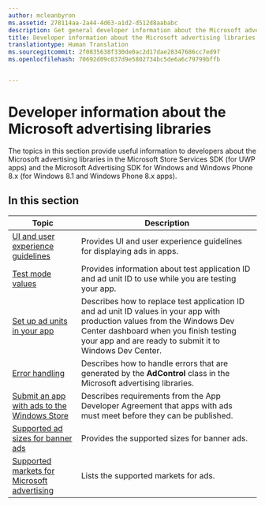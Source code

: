 ```yaml
---
author: mcleanbyron
ms.assetid: 278114aa-2a44-4d63-a1d2-d512d8aababc
description: Get general developer information about the Microsoft advertising libraries in the Microsoft Store Services SDK.
title: Developer information about the Microsoft advertising libraries
translationtype: Human Translation
ms.sourcegitcommit: 2f0835638f330de0ac2d17dae28347686cc7ed97
ms.openlocfilehash: 70692d09c037d9e5802734bc5de6a6c79799bffb


---
```


# Developer information about the Microsoft advertising libraries




The topics in this section provide useful information to developers about the Microsoft advertising libraries in the Microsoft Store Services SDK (for UWP apps) and the Microsoft Advertising SDK for Windows and Windows Phone 8.x (for Windows 8.1 and Windows Phone 8.x apps).


## In this section

| Topic                                                                                                       | Description                 |
|-------------------------------------------------------------------------------------------------------------|-----------------------------|
| [UI and user experience guidelines](ui-and-user-experience-guidelines.md) |  Provides UI and user experience guidelines for displaying ads in apps.  |
| [Test mode values](test-mode-values.md)        |  Provides information about test application ID and ad unit ID to use while you are testing your app.   |
| [Set up ad units in your app](set-up-ad-units-in-your-app.md)      | Describes how to replace test application ID and ad unit ID values in your app with production values from the Windows Dev Center dashboard when you finish testing your app and are ready to submit it to Windows Dev Center.   |
| [Error handling](error-handling-with-advertising-libraries.md)                                    |  Describes how to handle errors that are generated by the **AdControl** class in the Microsoft advertising libraries.   |
| [Submit an app with ads to the Windows Store](submit-an-app-with-ads-to-the-windows-store.md)                                    |  Describes requirements from the App Developer Agreement that apps with ads must meet before they can be published.   |
| [Supported ad sizes for banner ads](supported-ad-sizes-for-banner-ads.md)                                    |  Provides the supported sizes for banner ads.   |
| [Supported markets for Microsoft advertising](supported-markets-for-microsoft-advertising.md)                                    |  Lists the supported markets for ads.   |



 

 



<!--HONumber=Sep16_HO2-->


